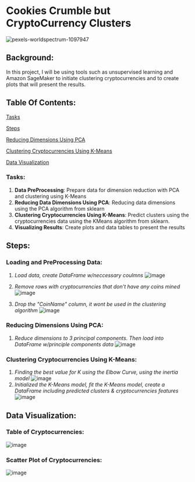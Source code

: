 # Cookies Crumble but CryptoCurrency Clusters
![pexels-worldspectrum-1097947](https://user-images.githubusercontent.com/80294571/131062784-7a3c2628-6cd9-42d5-952e-5917ab9f277e.jpg)

## Background:
In this project, I will be using tools such as unsupervised learning and Amazon SageMaker to initiate clustering cryptocurrencies and to create plots that will present the results.

## Table Of Contents:
[Tasks](https://github.com/jharvey09/Cookies_Crumble_but_CryptoCurrency_Clusters#tasks)

[Steps](https://github.com/jharvey09/Cookies_Crumble_but_CryptoCurrency_Clusters#steps)

[Reducing Dimensions Using PCA](https://github.com/jharvey09/Cookies_Crumble_but_CryptoCurrency_Clusters#reducing-dimensions-using-pca)

[Clustering Cryptocurrencies Using K-Means](https://github.com/jharvey09/Cookies_Crumble_but_CryptoCurrency_Clusters#clustering-cryptocurrencies-using-k-means)

[Data Visualization](https://github.com/jharvey09/Cookies_Crumble_but_CryptoCurrency_Clusters#data-visualization)



### Tasks:
1. **Data PreProcessing**: Prepare data for dimension reduction with PCA and clustering using K-Means
2. **Reducing Data Dimensions Using PCA**: Reducing data dimensions using the PCA algorithm from sklearn
3. **Clustering Cryptocurrencies Using K-Means**: Predict clusters using the cryptocurrencies data using the KMeans algorithm from sklearn.
4. **Visualizing Results**: Create plots and data tables to present the results

## Steps:
### Loading and PreProcessing Data:
1. *Load data, create DataFrame w/neccessary coulmns*
![image](https://user-images.githubusercontent.com/80294571/131064542-02db9a92-b63d-487d-8cd6-72e7d6c91eb3.png)

2. *Remove rows with cryptocurrencies that don't have any coins mined*
![image](https://user-images.githubusercontent.com/80294571/131064931-0aeed86d-32ba-45c5-b227-cf313cfe1f50.png)

3. *Drop the "CoinName" column, it wont be used in the clustering algorithm*
![image](https://user-images.githubusercontent.com/80294571/131065144-e5ecab38-c5a7-4909-a397-0abed6cf534e.png)

### Reducing Dimensions Using PCA:
1. *Reduce dimensions to 3 principal components. Then load into DataFrame w/principle components data*
![image](https://user-images.githubusercontent.com/80294571/131065477-535d61bc-4a09-4945-bb8d-491cb8e8c697.png)

### Clustering Cryptocurrencies Using K-Means:
1. *Finding the best value for K using the Elbow Curve, using the inertia model*
![image](https://user-images.githubusercontent.com/80294571/131065632-f83ee978-d6a3-4ebc-bc0a-a058f81936fa.png)
2. *Initialized the K-Means model, fit the K-Means model, create a DataFrame including predicted clusters & cryptocurrencies features*
![image](https://user-images.githubusercontent.com/80294571/131065959-ca1c7945-de96-4371-8a16-f2415f0512cf.png)

## Data Visualization:
### Table of Cryptocurrencies:
![image](https://user-images.githubusercontent.com/80294571/131066060-624d71bd-903c-4904-8011-086a29593418.png)

### Scatter Plot of Cryptocurrencies:
![image](https://user-images.githubusercontent.com/80294571/131066167-385c65b0-ca70-4ce3-9ee4-b28c58f25f39.png)


